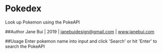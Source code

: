 # Pokedex
Look up Pokemon using the PokeAPI

##Author
Jane Bui | 2019 | janebuidesign@gmail.com | www.janebui.com

##Usage
Enter pokemon name into input and click 'Search' or hit 'Enter' to search the PokeAPI
